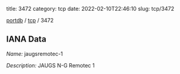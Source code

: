 title: 3472
category: tcp
date: 2022-02-10T22:46:10
slug: tcp/3472

[portdb](/) / [tcp](/category/tcp.html) / 3472


## IANA Data

_Name:_ jaugsremotec-1

_Description:_ JAUGS N-G Remotec 1

